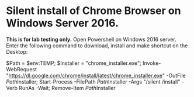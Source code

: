 # Silent install of Chrome Browser on Windows Server 2016. #

**This is for lab testing only.**
Open Powershell on Windows 2016 server.
Enter the following command to download, install and make shortcut on the Desktop:

$Path = $env:TEMP; $Installer = "chrome_installer.exe"; Invoke-WebRequest "https://dl.google.com/chrome/install/latest/chrome_installer.exe" -OutFile $Path$Installer; Start-Process -FilePath $Path$Installer -Args "/silent /install" -Verb RunAs -Wait; Remove-Item $Path$Installer

